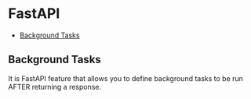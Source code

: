 # FastAPI
- [Background Tasks](#background_tasks)

## Background Tasks <a name="background_tasks"></a>
It is FastAPI feature that allows you to define background tasks to be run AFTER returning a response.